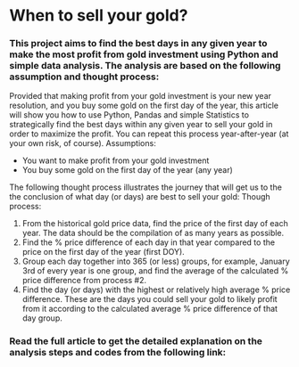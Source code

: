 # When to sell your gold?

### This project aims to find the best days in any given year to make the most profit from gold investment using Python and simple data analysis. The analysis are based on the following assumption and thought process:

Provided that making profit from your gold investment is your new year resolution, and you buy some gold on the first day of the year, this article will show you how to use Python, Pandas and simple Statistics to strategically find the best days within any given year to sell your gold in order to maximize the profit. You can repeat this process year-after-year (at your own risk, of course).
Assumptions:
- You want to make profit from your gold investment
- You buy some gold on the first day of the year (any year)

The following thought process illustrates the journey that will get us to the the conclusion of what day (or days) are best to sell your gold:
Though process:
1. From the historical gold price data, find the price of the first day of each year. The data should be the compilation of as many years as possible.
2. Find the % price difference of each day in that year compared to the price on the first day of the year (first DOY).
3. Group each day together into 365 (or less) groups, for example, January 3rd of every year is one group, and find the average of the calculated % price difference from process #2.
4. Find the day (or days) with the highest or relatively high average % price difference. These are the days you could sell your gold to likely profit from it according to the calculated average % price difference of that day group.

### Read the full article to get the detailed explanation on the analysis steps and codes from the following link: 
